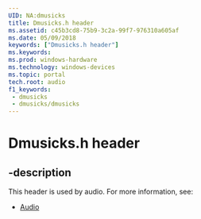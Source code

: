 ```yaml
---
UID: NA:dmusicks
title: Dmusicks.h header
ms.assetid: c45b3cd8-75b9-3c2a-99f7-976310a605af
ms.date: 05/09/2018
keywords: ["Dmusicks.h header"]
ms.keywords: 
ms.prod: windows-hardware
ms.technology: windows-devices
ms.topic: portal
tech.root: audio
f1_keywords:
 - dmusicks
 - dmusicks/dmusicks
---
```


# Dmusicks.h header


## -description

This header is used by audio. For more information, see:

- [Audio](../_audio/index.md)

